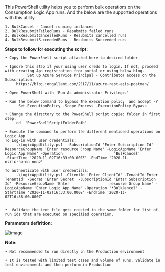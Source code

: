 This PowerShell utility helps you to perform bulk operations on the Consumption Logic App runs. And the below are the supported operations with this utility.

	1. BulkCancel - Cancel running instances
	2. BulkResubmitFailedRuns - Resubmits failed runs
	3. BulkResubmitCancelledRuns - Resubmits cancelled runs
	4. BulkResubmitSucceededRuns - Resubmits Succeeded runs

**Steps to follow for executing the script:**

	• Copy the PowerShell script attached here to desired folder 
	
	• Ignore this step if your using user creds to login. If not, proceed with creating App registration from portal or using below blog.
	          Set up Azure Service Principal - Contributor access on the Subscription. 
		 https://blog.jongallant.com/2017/11/azure-rest-apis-postman/   
		 
	• Open PowerShell with 'Run As administrator Privileges' 
	
	• Run the below command to bypass the execution policy  and accept -Y
	      Set-ExecutionPolicy -Scope Process -ExecutionPolicy Bypass  
	      
	• Change the directory to the PowerShell script copied folder in first step.
	     cd  'PowerShellScriptFolderPath'      
	     
	• Execute the command to perform the different mentioned operations on Logic App
	To Log-in with user credentials:
	     .\LogicAppUtility.ps1  -SubscriptionId 'Enter Subscription Id' -ResourceGroupName 'Enter resource Group Name' -LogicAppName 'Enter Logic App Name' -Operation                       'BulkCancel'           -StartTime '2020-11-02T16:33:00.000Z' -EndTime '2020-11-02T16:38:00.000Z’

	To authenticate with user credentials:
	     .\LogicAppUtility.ps1 -ClientId 'Enter ClientId' -TenantId Enter TenantId' -Secret 'Enter Secret' -SubscriptionId 'Enter Subscription Id' -ResourceGroupName 'Enter                  resource Group Name' -LogicAppName 'Enter Logic App Name' -Operation '*BulkCancel' -StartTime '2020-11-02T16:33:00.000Z' -EndTime '2020-11-02T16:38:00.000Z’
		
		
	•  Validate the text file gets created in the same folder for list of run ids that are executed on specified operation.
	

**Parameters definition:** 

![image](https://user-images.githubusercontent.com/82495659/130433993-aa08f0d1-521c-4053-8979-97cd098f03f3.png)

**Note:**

	• Not recommended to run directly on the Production environment
	
	• It is tested with limited test cases and volume of runs, Validate in test environments and then perform in Production

